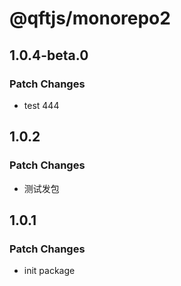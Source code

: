 # @qftjs/monorepo2

## 1.0.4-beta.0

### Patch Changes

- test 444

## 1.0.2

### Patch Changes

- 测试发包

## 1.0.1

### Patch Changes

- init package
